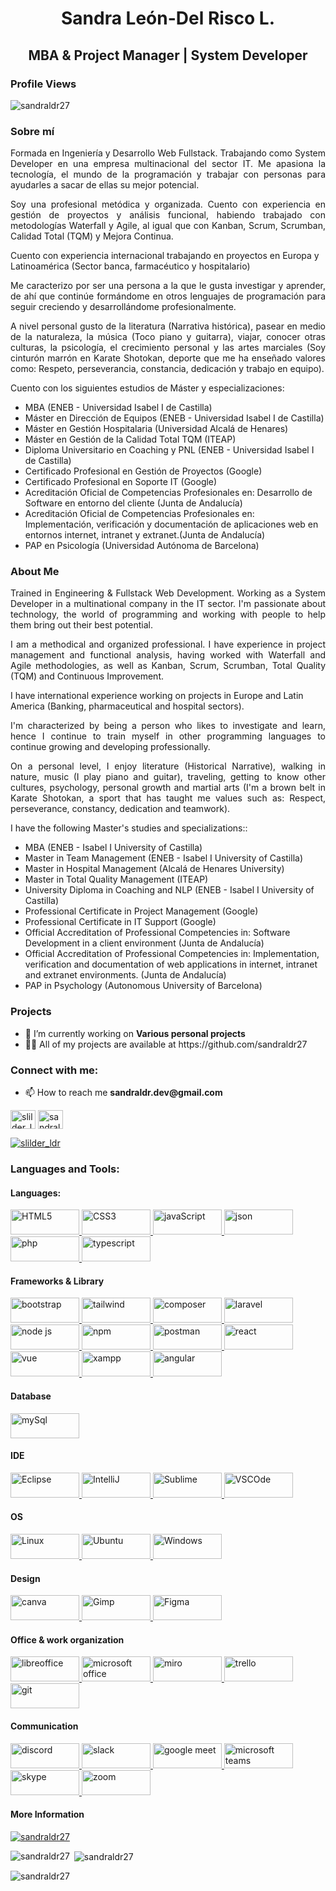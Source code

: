 <h1 align="center">Sandra León-Del Risco L.</h1>
<h2 align="center">MBA & Project Manager | System Developer</h2>

<h3 align="left">Profile Views</h3>
<p align="left"> <img src="https://komarev.com/ghpvc/?username=sandraldr27&label=Profile%20views&color=0e75b6&style=flat" alt="sandraldr27" /> </p>

<h3 align="justify">
  
<h3 align="justify">Sobre mí</h3>

<p align="justify">Formada en Ingeniería y Desarrollo Web Fullstack. Trabajando como System Developer en una empresa multinacional del sector IT. Me apasiona la tecnología, el mundo de la programación y trabajar con personas para ayudarles a sacar de ellas su mejor potencial.</p>

<p align="justify">Soy una profesional metódica y organizada. Cuento con experiencia en gestión de proyectos y análisis funcional, habiendo trabajado con metodologías Waterfall y Agile, al igual que con Kanban, Scrum, Scrumban, Calidad Total (TQM) y Mejora Continua.</p>

<p>Cuento con experiencia internacional trabajando en proyectos en Europa y Latinoamérica (Sector banca, farmacéutico y hospitalario)</p>

<p align="justify">Me caracterizo por ser una persona a la que le gusta investigar y aprender, de ahí que continúe formándome en otros lenguajes de programación para seguir creciendo y desarrollándome profesionalmente.</p>

<p align="justify">A nivel personal gusto de la literatura (Narrativa histórica), pasear en medio de la naturaleza, la música (Toco piano y guitarra), viajar, conocer otras culturas, la psicología, el crecimiento personal y las artes marciales (Soy cinturón marrón en Karate Shotokan, deporte que me ha enseñado valores como: Respeto, perseverancia, constancia, dedicación y trabajo en equipo).</p>

<p>Cuento con los siguientes estudios de Máster y especializaciones: 
  <ul>
    <li>MBA (ENEB - Universidad Isabel I de Castilla)</li>
    <li>Máster en Dirección de Equipos (ENEB - Universidad Isabel I de Castilla)</li> 
    <li>Máster en Gestión Hospitalaria (Universidad Alcalá de Henares)</li> 
    <li>Máster en Gestión de la Calidad Total TQM (ITEAP)</li> 
    <li>Diploma Universitario en Coaching y PNL (ENEB - Universidad Isabel I de Castilla)</li> 
    <li>Certificado Profesional en Gestión de Proyectos (Google)</li> 
    <li>Certificado Profesional en Soporte IT (Google)</li>
    <li>Acreditación Oficial de Competencias Profesionales en: Desarrollo de Software en entorno del cliente (Junta de Andalucía)</li>
    <li>Acreditación Oficial de Competencias Profesionales en: Implementación, verificación y documentación de aplicaciones web en entornos internet, intranet y extranet.(Junta de Andalucía)</li>
    <li>PAP en Psicología (Universidad Autónoma de Barcelona)</li>
  </ul>
 </p>
  
<h3> About Me</h3>

<p align="justify">Trained in Engineering & Fullstack Web Development. Working as a System Developer in a multinational company in the IT sector. I'm passionate about technology, the world of programming and working with people to help them bring out their best potential.</p>

<p align="justify">I am a methodical and organized professional. I have experience in project management and functional analysis, having worked with Waterfall and Agile methodologies, as well as Kanban, Scrum, Scrumban, Total Quality (TQM) and Continuous Improvement.</p>

<p>I have international experience working on projects in Europe and Latin America (Banking, pharmaceutical and hospital sectors).</p>

<p align="justify">I'm characterized by being a person who likes to investigate and learn, hence I continue to train myself in other programming languages to continue growing and developing professionally.</p>

<p align="justify">On a personal level, I enjoy literature (Historical Narrative), walking in nature, music (I play piano and guitar), traveling, getting to know other cultures, psychology, personal growth and martial arts (I'm a brown belt in Karate Shotokan, a sport that has taught me values such as: Respect, perseverance, constancy, dedication and teamwork).</p>

<p>I have the following Master's studies and specializations:: 
  <ul>
    <li>MBA (ENEB - Isabel I University of Castilla)</li>
    <li>Master in Team Management (ENEB - Isabel I University of Castilla)</li> 
    <li>Master in Hospital Management (Alcalá de Henares University)</li> 
    <li>Master in Total Quality Management (ITEAP)</li> 
    <li>University Diploma in Coaching and NLP (ENEB - Isabel I University of Castilla)</li> 
    <li>Professional Certificate in Project Management (Google)</li> 
    <li>Professional Certificate in IT Support (Google)</li>
    <li>Official Accreditation of Professional Competencies in: Software Development in a client environment (Junta de Andalucía)</li>
     <li>Official Accreditation of Professional Competencies in: Implementation, verification and documentation of web applications in internet, intranet and extranet environments. (Junta de Andalucía)</li>
    <li>PAP in Psychology (Autonomous University of Barcelona)</li>
  </ul>
 </p>
  
 </h3>
 
<h3>Projects</h3>
<ul>
  <li>🔭 I’m currently working on <b>Various personal projects</b></li>

<li>👨‍💻 All of my projects are available at https://github.com/sandraldr27</li>
</ul>

<h3 align="left">Connect with me:</h3>
<p align="left">
<ul>
  <li>📫 How to reach me <b>sandraldr.dev@gmail.com</b></li>
</ul>

<a href="https://twitter.com/slilder_ldr" target="blank"><img align="center" src="https://raw.githubusercontent.com/rahuldkjain/github-profile-readme-generator/master/src/images/icons/Social/twitter.svg" alt="slilder_ldr" height="30" width="40" /></a>
<a href="https://instagram.com/sandraldr27" target="blank"><img align="center" src="https://raw.githubusercontent.com/rahuldkjain/github-profile-readme-generator/master/src/images/icons/Social/instagram.svg" alt="sandraldr27" height="30" width="40" /></a>
<p align="left"> <a href="https://twitter.com/slilder_ldr" target="blank"><img src="https://img.shields.io/twitter/follow/slilder_ldr?logo=twitter&style=for-the-badge" alt="slilder_ldr" /></a> </p>
</p>

<h3 align="left">Languages and Tools:</h3>

<h4>Languages:</h4>
<p align="left">
  
<a href="https://developer.mozilla.org/es/docs/Glossary/HTML5" target="_blank" rel="noreferrer"> 
<img src="https://img.shields.io/badge/HTML5-E34F26?style=for-the-badge&logo=html5&logoColor=white" alt="HTML5" width="110" height="40"/>
</a>    
  
<a href="https://developer.mozilla.org/es/docs/Web/CSS" target="_blank" rel="noreferrer"> 
<img src="https://img.shields.io/badge/CSS3-1572B6?style=for-the-badge&logo=css3&logoColor=white" alt="CSS3" width="110" height="40"/>
</a> 
  
<a href="https://developer.mozilla.org/es/docs/Web/JavaScript" target="_blank" rel="noreferrer"> 
<img src="https://img.shields.io/badge/JavaScript-323330?style=for-the-badge&logo=javascript&logoColor=F7DF1E" alt="javaScript" width="110" height="40"/>
</a>   
  
<a href="https://developer.mozilla.org/es/docs/Web/JavaScript/Reference/Global_Objects/JSON" target="_blank" rel="noreferrer"> 
<img src="https://img.shields.io/badge/json-5E5C5C?style=for-the-badge&logo=json&logoColor=white" alt="json" width="110" height="40"/>
</a>     
  
<a href="https://www.php.net/" target="_blank" rel="noreferrer"> 
<img src="https://img.shields.io/badge/PHP-777BB4?style=for-the-badge&logo=php&logoColor=white" alt="php" width="110" height="40"/>
</a>    

<a href="https://www.typescriptlang.org/" target="_blank" rel="noreferrer"> 
<img src="https://img.shields.io/badge/TypeScript-007ACC?style=for-the-badge&logo=typescript&logoColor=white" alt="typescript" width="110" height="40"/>
</a>
  
</p>

<h4>Frameworks & Library</h4>
<p align="left"> 

<a href="https://getbootstrap.com" target="_blank" rel="noreferrer"> 
<img src="https://img.shields.io/badge/Bootstrap-563D7C?style=for-the-badge&logo=bootstrap&logoColor=white" alt="bootstrap" width="110" height="40"/>
</a> 

<a href="https://tailwindcss.com/" target="_blank" rel="noreferrer"> 
<img src="https://img.shields.io/badge/Tailwind_CSS-38B2AC?style=for-the-badge&logo=tailwind-css&logoColor=white" alt="tailwind" width="110" height="40"/>
</a> 
  
<a href="https://getcomposer.org/" target="_blank" rel="noreferrer"> 
<img src="https://img.shields.io/badge/Composer-885630?style=for-the-badge&logo=Composer&logoColor=white" alt="composer" width="110" height="40"/>
</a> 
  
<a href="https://laravel.com/" target="_blank" rel="noreferrer"> 
<img src="https://img.shields.io/badge/Laravel-FF2D20?style=for-the-badge&logo=laravel&logoColor=white" alt="laravel" width="110" height="40"/>
</a>
  
<a href="https://nodejs.org/es" target="_blank" rel="noreferrer"> 
<img src="https://img.shields.io/badge/Node.js-339933?style=for-the-badge&logo=nodedotjs&logoColor=white" alt="node js" width="110" height="40"/>
</a>   
  
<a href="https://www.npmjs.com/" target="_blank" rel="noreferrer"> 
<img src="https://img.shields.io/badge/npm-CB3837?style=for-the-badge&logo=npm&logoColor=white" alt="npm" width="110" height="40"/>
</a>  
  
<a href="https://www.postman.com/" target="_blank" rel="noreferrer"> 
<img src="https://img.shields.io/badge/Postman-FF6C37?style=for-the-badge&logo=Postman&logoColor=white" alt="postman" width="110" height="40"/>
</a> 
  
<a href="https://es.reactjs.org/" target="_blank" rel="noreferrer"> 
<img src="https://img.shields.io/badge/React-20232A?style=for-the-badge&logo=react&logoColor=61DAFB" alt="react" width="110" height="40"/>
</a>  
  
<a href="https://vuejs.org/" target="_blank" rel="noreferrer"> 
<img src="https://img.shields.io/badge/Vue.js-35495E?style=for-the-badge&logo=vuedotjs&logoColor=4FC08D" alt="vue" width="110" height="40"/>
</a> 
  
<a href="https://www.apachefriends.org/es/index.html" target="_blank" rel="noreferrer"> 
<img src="https://img.shields.io/badge/Xampp-F37623?style=for-the-badge&logo=xampp&logoColor=white" alt="xampp" width="110" height="40"/>
</a>  

<a href="https://angular.io/" target="_blank" rel="noreferrer"> 
<img src="https://img.shields.io/badge/angular-%23DD0031.svg?style=for-the-badge&logo=angular&logoColor=white" alt="angular" width="110" height="40"/>
</a>
  
<h4>Database</h4>
<p align="left">
<a href="https://www.php.net/" target="_blank" rel="noreferrer"> 
<img src="https://img.shields.io/badge/MySQL-005C84?style=for-the-badge&logo=mysql&logoColor=white" alt="mySql" width="110" height="40"/>
</a> 
</p>

<h4>IDE</h4>  
<p align="left"> 
<a href="https://www.eclipse.org/downloads/" target="_blank" rel="noreferrer"> 
<img src="https://img.shields.io/badge/Eclipse-2C2255?style=for-the-badge&logo=eclipse&logoColor=white" alt="Eclipse" width="110" height="40"/>
</a> 
  
<a href="https://www.jetbrains.com/idea/" target="_blank" rel="noreferrer"> 
<img src="https://img.shields.io/badge/IntelliJ_IDEA-000000.svg?style=for-the-badge&logo=intellij-idea&logoColor=white" alt="IntelliJ" width="110" height="40"/>
</a>  
  
<a href="https://www.sublimetext.com/" target="_blank" rel="noreferrer"> 
<img src="https://img.shields.io/badge/sublime_text-%23575757.svg?&style=for-the-badge&logo=sublime-text&logoColor=important" alt="Sublime" width="110" height="40"/>
</a>   
  
<a href="https://code.visualstudio.com/" target="_blank" rel="noreferrer"> 
<img src="https://img.shields.io/badge/VSCode-0078D4?style=for-the-badge&logo=visual%20studio%20code&logoColor=white" alt="VSCOde" width="110" height="40"/>
</a>   
</p>

<h4>OS</h4>
<p align="left">
  
<a href="https://www.linux.org/" target="_blank" rel="noreferrer"> 
<img src="https://img.shields.io/badge/Linux-FCC624?style=for-the-badge&logo=linux&logoColor=black" alt="Linux" width="110" height="40"/>
</a> 

<a href="https://ubuntu.com/" target="_blank" rel="noreferrer"> 
<img src="https://img.shields.io/badge/Ubuntu-E95420?style=for-the-badge&logo=ubuntu&logoColor=white" alt="Ubuntu" width="110" height="40"/>
</a> 
  
<a href="https://www.microsoft.com/" target="_blank" rel="noreferrer"> 
<img src="https://img.shields.io/badge/Windows-0078D6?style=for-the-badge&logo=windows&logoColor=white" alt="Windows" width="110" height="40"/>
</a>
  
</p>

<h4>Design</h4>  

<p align="left"> 
<a href="https://www.canva.com/" target="_blank" rel="noreferrer"> 
<img src="https://img.shields.io/badge/Canva-%2300C4CC.svg?&style=for-the-badge&logo=Canva&logoColor=white" alt="canva" width="110" height="40"/>
</a>  
  
<a href="https://www.gimp.org/" target="_blank" rel="noreferrer"> 
<img src="https://img.shields.io/badge/gimp-5C5543?style=for-the-badge&logo=gimp&logoColor=white" alt="Gimp" width="110" height="40"/>
</a>

<a href="https://www.figma.com/" target="_blank" rel="noreferrer"> 
<img src="https://img.shields.io/badge/Figma-F24E1E?style=for-the-badge&logo=figma&logoColor=white" alt="Figma" width="110" height="40"/>
</a>
</p>
  

<h4>Office & work organization</h4>
<p align="left">
  
<a href="https://es.libreoffice.org/" target="_blank" rel="noreferrer"> 
<img src="https://img.shields.io/badge/LibreOffice-18A303?style=for-the-badge&logo=LibreOffice&logoColor=white" alt="libreoffice" width="110" height="40"/>
</a>  
  
<a href="https://www.microsoft.com/es-es/microsoft-365/" target="_blank" rel="noreferrer"> 
<img src="https://img.shields.io/badge/Microsoft_Office-D83B01?style=for-the-badge&logo=microsoft-office&logoColor=white" alt="microsoft office" width="110" height="40"/>
</a>  
  
<a href="https://miro.com/login/" target="_blank" rel="noreferrer"> 
<img src="https://img.shields.io/badge/Miro-F7C922?style=for-the-badge&logo=Miro&logoColor=050036" alt="miro" width="110" height="40"/>
</a>   
  
<a href="https://trello.com/" target="_blank" rel="noreferrer"> 
<img src="https://img.shields.io/badge/Trello-0052CC?style=for-the-badge&logo=trello&logoColor=white" alt="trello" width="110" height="40"/>
</a>   
  
<a href="https://git-scm.com/" target="_blank" rel="noreferrer"> 
<img src="https://img.shields.io/badge/GIT-E44C30?style=for-the-badge&logo=git&logoColor=white" alt="git" width="110" height="40"/>
</a>   
 
</p>

<h4>Communication</h4>
<p align="left">
  
<a href="https://discord.com/" target="_blank" rel="noreferrer"> 
<img src="https://img.shields.io/badge/Discord-5865F2?style=for-the-badge&logo=discord&logoColor=white" alt="discord" width="110" height="40"/>
</a>  
 
<a href="https://slack.com/intl/es-es" target="_blank" rel="noreferrer"> 
<img src="https://img.shields.io/badge/Slack-4A154B?style=for-the-badge&logo=slack&logoColor=white" alt="slack" width="110" height="40"/>
</a>  
  
<a href="https://meet.google.com/?pli=1" target="_blank" rel="noreferrer"> 
<img src="https://img.shields.io/badge/Google%20Meet-00897B?style=for-the-badge&logo=google-meet&logoColor=white" alt="google meet" width="110" height="40"/>
</a>
  
<a href="https://www.microsoft.com/es-es/microsoft-teams/" target="_blank" rel="noreferrer"> 
<img src="https://img.shields.io/badge/Microsoft_Teams-6264A7?style=for-the-badge&logo=microsoft-teams&logoColor=white" alt="microsoft teams" width="110" height="40"/>
</a>  
  
<a href="https://www.skype.com/es/" target="_blank" rel="noreferrer"> 
<img src="https://img.shields.io/badge/Skype-00AFF0?style=for-the-badge&logo=skype&logoColor=white" alt="skype" width="110" height="40"/>
</a>   

<a href="https://zoom.us/" target="_blank" rel="noreferrer"> 
<img src="https://img.shields.io/badge/Zoom-2D8CFF?style=for-the-badge&logo=zoom&logoColor=white" alt="zoom" width="110" height="40"/>
</a> 
  
</p>  

<h4>More Information</h4>

<p align="left"> <a href="https://github.com/ryo-ma/github-profile-trophy"><img src="https://github-profile-trophy.vercel.app/?username=sandraldr27" alt="sandraldr27" /></a> </p>
<p><img align="left" src="https://github-readme-stats.vercel.app/api/top-langs?username=sandraldr27&show_icons=true&locale=en&layout=compact" alt="sandraldr27" /></p>

<p>&nbsp;<img align="center" src="https://github-readme-stats.vercel.app/api?username=sandraldr27&show_icons=true&locale=en" alt="sandraldr27" /></p>

<p><img align="center" src="https://github-readme-streak-stats.herokuapp.com/?user=sandraldr27&" alt="sandraldr27" /></p>

